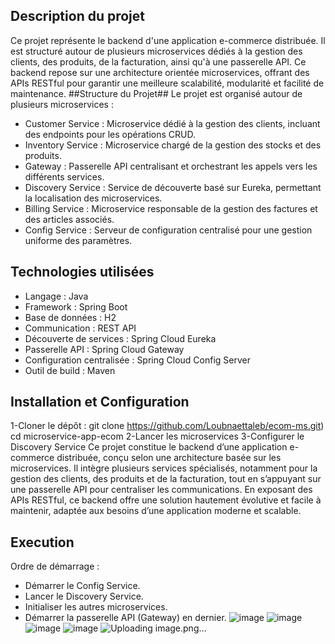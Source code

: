 ## Description du projet ##  
Ce projet représente le backend d'une application e-commerce distribuée. Il est structuré autour de plusieurs microservices dédiés à la gestion des clients, des produits, 
de la facturation, ainsi qu'à une passerelle API. Ce backend repose sur une architecture orientée microservices, offrant des APIs RESTful pour garantir une meilleure scalabilité, 
modularité et facilité de maintenance.
##Structure du Projet##
Le projet est organisé autour de plusieurs microservices :
 - Customer Service : Microservice dédié à la gestion des clients, incluant des endpoints pour les opérations CRUD.
 - Inventory Service : Microservice chargé de la gestion des stocks et des produits.
 - Gateway : Passerelle API centralisant et orchestrant les appels vers les différents services.
 - Discovery Service : Service de découverte basé sur Eureka, permettant la localisation des microservices.
 - Billing Service : Microservice responsable de la gestion des factures et des articles associés.
 - Config Service : Serveur de configuration centralisé pour une gestion uniforme des paramètres.
## Technologies utilisées ##
 - Langage : Java
 - Framework : Spring Boot
 - Base de données : H2
 - Communication : REST API
 - Découverte de services : Spring Cloud Eureka
 - Passerelle API : Spring Cloud Gateway
 - Configuration centralisée : Spring Cloud Config Server
 - Outil de build : Maven
## Installation et Configuration ##
1-Cloner le dépôt : git clone https://github.com/Loubnaettaleb/ecom-ms.git) cd microservice-app-ecom
2-Lancer les microservices
3-Configurer le Discovery Service
Ce projet constitue le backend d’une application e-commerce distribuée, conçu selon une architecture basée sur les microservices.
Il intègre plusieurs services spécialisés, notamment pour la gestion des clients, des produits et de la facturation,
tout en s’appuyant sur une passerelle API pour centraliser les communications. En exposant des APIs RESTful,
ce backend offre une solution hautement évolutive et facile à maintenir, adaptée aux besoins d’une application moderne et scalable.
## Execution ##
Ordre de démarrage :
  - Démarrer le Config Service.
  - Lancer le Discovery Service.
  - Initialiser les autres microservices.
  - Démarrer la passerelle API (Gateway) en dernier.
![image](https://github.com/user-attachments/assets/8263157b-1f65-4ad1-8c2c-3b94443ebe77)
![image](https://github.com/user-attachments/assets/10537bdb-0476-4385-b439-6509b1b9d777)
![image](https://github.com/user-attachments/assets/db3e690b-f85c-45d5-94b1-95022219a2c8)
![image](https://github.com/user-attachments/assets/25e58464-428d-4b2d-b830-a006c10266d3)
![Uploading image.png…]()




